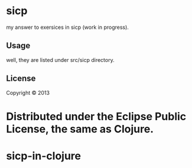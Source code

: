 
# sicp
my answer to exersices in sicp (work in progress).


## Usage

well, they are listed under src/sicp directory.

## License

Copyright © 2013 

Distributed under the Eclipse Public License, the same as Clojure.
=======
sicp-in-clojure
===============




